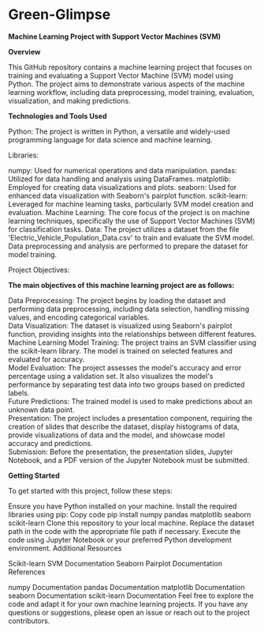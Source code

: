# Green-Glimpse

**Machine Learning Project with Support Vector Machines (SVM)**

**Overview**

This GitHub repository contains a machine learning project that focuses on training and evaluating a Support Vector Machine (SVM) model using Python. The project aims to demonstrate various aspects of the machine learning workflow, including data preprocessing, model training, evaluation, visualization, and making predictions.

**Technologies and Tools Used**

Python: The project is written in Python, a versatile and widely-used programming language for data science and machine learning.

Libraries:

numpy: Used for numerical operations and data manipulation.
pandas: Utilized for data handling and analysis using DataFrames.
matplotlib: Employed for creating data visualizations and plots.
seaborn: Used for enhanced data visualization with Seaborn's pairplot function.
scikit-learn: Leveraged for machine learning tasks, particularly SVM model creation and evaluation.
Machine Learning: The core focus of the project is on machine learning techniques, specifically the use of Support Vector Machines (SVM) for classification tasks.
Data: The project utilizes a dataset from the file 'Electric_Vehicle_Population_Data.csv' to train and evaluate the SVM model. Data preprocessing and analysis are performed to prepare the dataset for model training.

Project Objectives:

**The main objectives of this machine learning project are as follows:**

Data Preprocessing: The project begins by loading the dataset and performing data preprocessing, including data selection, handling missing values, and encoding categorical variables.  
Data Visualization: The dataset is visualized using Seaborn's pairplot function, providing insights into the relationships between different features.  
Machine Learning Model Training: The project trains an SVM classifier using the scikit-learn library. The model is trained on selected features and evaluated for accuracy.  
Model Evaluation: The project assesses the model's accuracy and error percentage using a validation set. It also visualizes the model's performance by separating test data into two groups based on predicted labels.  
Future Predictions: The trained model is used to make predictions about an unknown data point.  
Presentation: The project includes a presentation component, requiring the creation of slides that describe the dataset, display histograms of data, provide visualizations of data and the model, and showcase model accuracy and predictions.  
Submission: Before the presentation, the presentation slides, Jupyter Notebook, and a PDF version of the Jupyter Notebook must be submitted.  

**Getting Started**

To get started with this project, follow these steps:

Ensure you have Python installed on your machine.
Install the required libraries using pip:
Copy code
pip install numpy pandas matplotlib seaborn scikit-learn
Clone this repository to your local machine.
Replace the dataset path in the code with the appropriate file path if necessary.
Execute the code using Jupyter Notebook or your preferred Python development environment.
Additional Resources

Scikit-learn SVM Documentation
Seaborn Pairplot Documentation
References

numpy Documentation
pandas Documentation
matplotlib Documentation
seaborn Documentation
scikit-learn Documentation
Feel free to explore the code and adapt it for your own machine learning projects. If you have any questions or suggestions, please open an issue or reach out to the project contributors.
